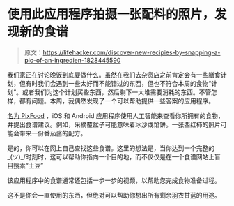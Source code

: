 # 使用此应用程序拍摄一张配料的照片，发现新的食谱

> 原文：<https://lifehacker.com/discover-new-recipies-by-snapping-a-pic-of-an-ingredien-1828445590>

我们家正在讨论晚饭到底要做什么。虽然在我们去杂货店之前肯定会有一些膳食计划，但有时我们会遇到一些太好而不能错过的东西，但也不符合本周的食物“计划”。或者我们为这个计划买些东西，然后剩下一大堆需要消耗的东西。不管怎样，都有问题。本周，我偶然发现了一个可以帮助提供一些答案的应用程序。



[名为 PixFood](https://pixfood.com/?ref=producthunt) ，iOS 和 Android 应用程序使用人工智能来查看你所拥有的食物，并提出食谱建议。例如，采摘覆盆子可能意味着冰沙或馅饼。一张西红柿的照片可能会带来一份番茄酱的配方。

是的，你可以在网上自己查找这些食谱。这里的想法是，当你达到一个完整的\_(ツ)_/时刻时，这可以帮助你指向一个目的地，而不仅仅是在一个食谱网站上盲目搜索“土豆”

该应用程序中的食谱通常还包括一步一步的视频，以帮助您完成食物准备过程。

这不是你会一直使用的东西，但绝对可以帮助你想出所有剩余羽衣甘蓝的用途。